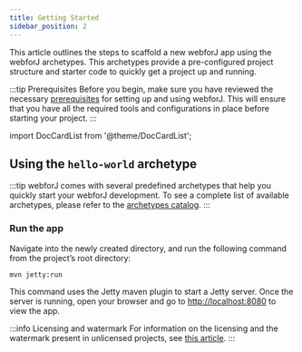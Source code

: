 ```yaml
---
title: Getting Started
sidebar_position: 2
---
```


This article outlines the steps to scaffold a new webforJ app using the webforJ archetypes. This archetypes provide a pre-configured project structure and starter code to quickly get a project up and running.

:::tip Prerequisites
Before you begin, make sure you have reviewed the necessary [prerequisites](./prerequisites) for setting up and using webforJ. This will ensure that you have all the required tools and configurations in place before starting your project.
:::

<!-- vale off -->
import DocCardList from '@theme/DocCardList';

<!-- vale on -->


## Using the `hello-world` archetype

<ComponentArchetype
project="hello-world"
/>

:::tip
webforJ comes with several predefined archetypes that help you quickly start your webforJ development. To see a complete list of available archetypes, please refer to the [archetypes catalog](../building-ui/archetypes/overview).
:::

### Run the app

Navigate into the newly created directory, and run the following command from the project’s root directory:

```bash
mvn jetty:run
```

This command uses the Jetty maven plugin to start a Jetty server. Once the server is running, open your browser and go to [http://localhost:8080](http://localhost:8080) to view the app.

:::info Licensing and watermark
For information on the licensing and the watermark present in unlicensed projects, see [this article](../configuration/licensing-and-watermark).
:::
